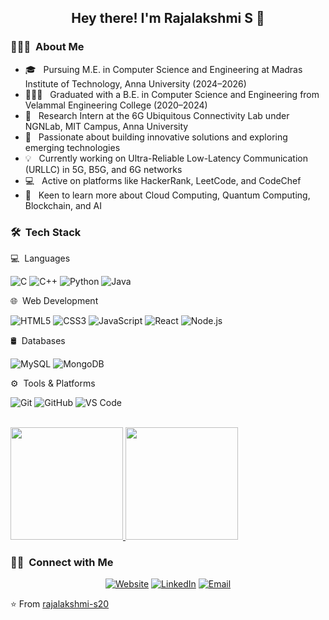 <h2 align="center"> Hey there! I'm Rajalakshmi S 👋</h2>

<h3> 👩🏻‍💻 &nbsp;About Me </h3>

- 🎓 &nbsp; Pursuing M.E. in Computer Science and Engineering at Madras Institute of Technology, Anna University (2024–2026)
- 🧑🏻‍🎓 &nbsp; Graduated with a B.E. in Computer Science and Engineering from Velammal Engineering College (2020–2024)
- 🔬 &nbsp; Research Intern at the 6G Ubiquitous Connectivity Lab under NGNLab, MIT Campus, Anna University
- 🚀 &nbsp; Passionate about building innovative solutions and exploring emerging technologies
- 💡 &nbsp; Currently working on Ultra-Reliable Low-Latency Communication (URLLC) in 5G, B5G, and 6G networks
- 💻 &nbsp; Active on platforms like HackerRank, LeetCode, and CodeChef
- 🌱 &nbsp; Keen to learn more about Cloud Computing, Quantum Computing, Blockchain, and AI

<h3> 🛠 &nbsp;Tech Stack</h3>

 💻 &nbsp;Languages

  ![C](https://img.shields.io/badge/C-A8B9CC?style=flat&logo=c&logoColor=black)
  ![C++](https://img.shields.io/badge/C++-00599C?style=flat&logo=c%2B%2B&logoColor=white)
  ![Python](https://img.shields.io/badge/Python-3776AB?style=flat&logo=python&logoColor=white)
  ![Java](https://img.shields.io/badge/Java-ED8B00?style=flat&logo=openjdk&logoColor=white)
  
 🌐 &nbsp;Web Development

  ![HTML5](https://img.shields.io/badge/HTML5-E34F26?style=flat&logo=html5&logoColor=white)
  ![CSS3](https://img.shields.io/badge/CSS3-1572B6?style=flat&logo=css3&logoColor=white)
  ![JavaScript](https://img.shields.io/badge/JavaScript-F7DF1E?style=flat&logo=javascript&logoColor=black)
  ![React](https://img.shields.io/badge/React-61DAFB?style=flat&logo=react&logoColor=black)
  ![Node.js](https://img.shields.io/badge/Node.js-339933?style=flat&logo=node.js&logoColor=white)
  
 🛢 &nbsp;Databases
  
  ![MySQL](https://img.shields.io/badge/MySQL-4479A1?style=flat&logo=mysql&logoColor=white)
  ![MongoDB](https://img.shields.io/badge/MongoDB-47A248?style=flat&logo=mongodb&logoColor=white)
  
 ⚙️ &nbsp;Tools & Platforms
  
  ![Git](https://img.shields.io/badge/Git-F05032?style=flat&logo=git&logoColor=white)
  ![GitHub](https://img.shields.io/badge/GitHub-181717?style=flat&logo=github&logoColor=white)
  ![VS Code](https://img.shields.io/badge/VS%20Code-007ACC?style=flat&logo=visual-studio-code&logoColor=white)

<br/>

<a href="https://github.com/rajalakshmi-s20">
  <img height="180em" src="https://github-readme-stats.vercel.app/api?username=rajalakshmi-s20&theme=buefy&show_icons=true" />
  <img height="180em" src="https://github-readme-stats.vercel.app/api/top-langs/?username=rajalakshmi-s20&theme=buefy&layout=compact" />
</a>

<br/>

<h3> 🤝🏻 &nbsp;Connect with Me </h3>

<p align="center">
<a href="https://rajalakshmi-s20.github.io/portfolio/"><img alt="Website" src="https://img.shields.io/badge/Website-My%20personal%20portfolio-blue?style=flat-square&logo=google-chrome"></a>
<a href="https://www.linkedin.com/in/rajalakshmi20/"><img alt="LinkedIn" src="https://img.shields.io/badge/LinkedIn-https://www.linkedin.com/in/rajalakshmi20/-blue?style=flat-square&logo=linkedin"></a>
<a href="mailto:rajalakshmi.sarangan20@gmail.com"><img alt="Email" src="https://img.shields.io/badge/Email-rajalakshmi.sarangan20@gmail.com-blue?style=flat-square&logo=gmail"></a>
</p>

⭐️ From [rajalakshmi-s20](https://github.com/rajalakshmi-s20)
